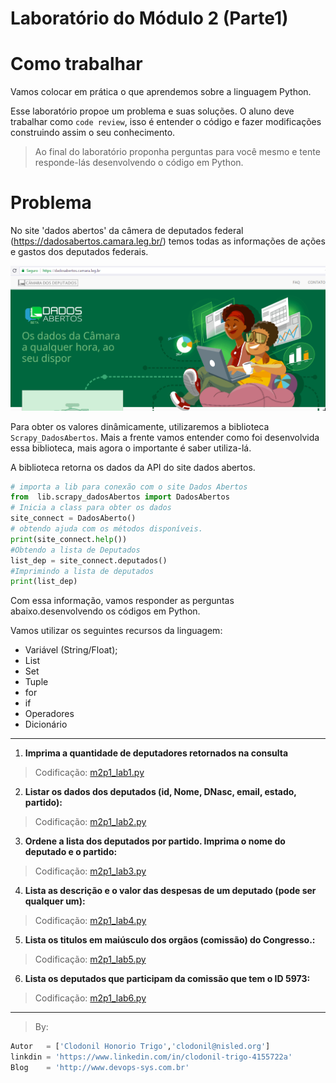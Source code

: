 Laboratório do Módulo 2 (Parte1) 
======

# Como trabalhar
Vamos colocar em prática o que aprendemos sobre a linguagem Python. 

Esse laboratório propoe um problema e suas soluções. O aluno deve trabalhar como `code review`, isso é entender o código e fazer modificações construindo assim o seu conhecimento. 

> Ao final do laboratório proponha perguntas para você mesmo e tente responde-lás desenvolvendo o código em Python.


# Problema

No site 'dados abertos' da câmera de deputados federal (https://dadosabertos.camara.leg.br/) temos todas as informações de ações e gastos dos deputados federais.


![dadosabertos](https://github.com/clodonil/Python-Fundamentals/blob/master/Imagens/dados_abertos1.png)

Para obter os valores dinâmicamente, utilizaremos a biblioteca `Scrapy_DadosAbertos`. Mais a frente vamos entender como foi desenvolvida essa biblioteca, mais agora o importante é saber utiliza-lá.

A biblioteca retorna os dados da API do site dados abertos. 

```python
# importa a lib para conexão com o site Dados Abertos
from  lib.scrapy_dadosAbertos import DadosAbertos
# Inicia a class para obter os dados
site_connect = DadosAberto()
# obtendo ajuda com os métodos disponíveis.
print(site_connect.help())
#Obtendo a lista de Deputados
list_dep = site_connect.deputados()
#Imprimindo a lista de deputados
print(list_dep)

```

Com essa informação, vamos responder as perguntas abaixo.desenvolvendo os códigos em Python.

Vamos utilizar os seguintes recursos da linguagem:
* Variável (String/Float);
* List
* Set
* Tuple
* for
* if
* Operadores
* Dicionário

------

1. **Imprima a quantidade de deputadores retornados na consulta**

> Codificação: [m2p1_lab1.py](code/m2p1_lab1.py)
	 
2. **Listar os dados dos deputados (id, Nome, DNasc, email, estado, partido):**
   
> Codificação: [m2p1_lab2.py](code/m2p1_lab2.py)

3. **Ordene a lista dos deputados por partido. Imprima o nome do deputado e o partido:**
    
> Codificação: [m2p1_lab3.py](code/m2p1_lab3.py)

4. **Lista as descrição e o valor das despesas de um deputado (pode ser qualquer um):**

> Codificação: [m2p1_lab4.py](code/m2p1_lab4.py)
	
5. **Lista os titulos em maiúsculo dos orgãos (comissão) do Congresso.:**
   
> Codificação: [m2p1_lab5.py](code/m2p1_lab5.py)
6. **Lista os deputados que participam da comissão que tem o ID 5973:**
   
> Codificação: [m2p1_lab6.py](code/m2p1_lab6.py)


***
> By:
```python
Autor   = ['Clodonil Honorio Trigo','clodonil@nisled.org']
linkdin = 'https://www.linkedin.com/in/clodonil-trigo-4155722a'
Blog    = 'http://www.devops-sys.com.br'
```